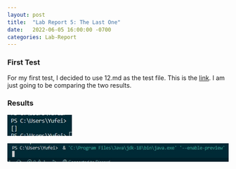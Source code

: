 ```yaml
---
layout: post
title:  "Lab Report 5: The Last One"
date:   2022-06-05 16:00:00 -0700
categories: Lab-Report 
---
```


### First Test

For my first test, I decided to use 12.md as the test file. This is the [link](https://github.com/nidhidhamnani/markdown-parser/blob/main/test-files/12.md). I am just going to be comparing the two results.

### Results


![img1](https://github.com/nqrwhal/nqrwhal.github.io/blob/master/imgs/l5i1.jpg?raw=true)

![img2](https://github.com/nqrwhal/nqrwhal.github.io/blob/master/imgs/l5i2.jpg?raw=true)